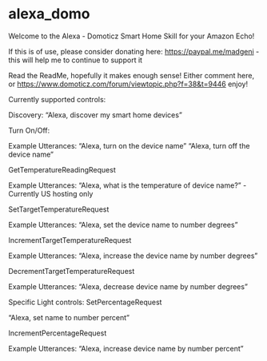 # alexa_domo

Welcome to the Alexa - Domoticz Smart Home Skill for your Amazon Echo!

If this is of use, please consider donating here: https://paypal.me/madgeni - this will help me to continue to support it

Read the ReadMe, hopefully it makes enough sense! Either comment here, or https://www.domoticz.com/forum/viewtopic.php?f=38&t=9446
enjoy!


Currently supported controls:

Discovery:
“Alexa, discover my smart home devices”

Turn On/Off:

Example Utterances:
“Alexa, turn on the device name”
“Alexa, turn off the device name”

GetTemperatureReadingRequest 

Example Utterances: “Alexa, what is the temperature of device name?” - Currently US hosting only

SetTargetTemperatureRequest 

Example Utterances:
“Alexa, set the device name to number degrees”

IncrementTargetTemperatureRequest 

Example Utterances:
“Alexa, increase the device name by number degrees”

DecrementTargetTemperatureRequest 

Example Utterances:
“Alexa, decrease device name by number degrees”

Specific Light controls:
SetPercentageRequest 

“Alexa, set name to number percent”

IncrementPercentageRequest 

Example Utterances:
“Alexa, increase device name by number percent”

